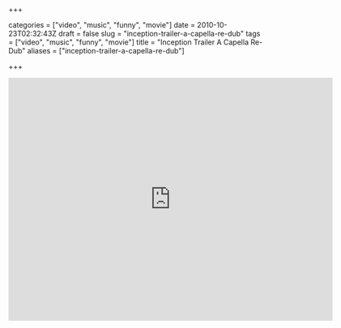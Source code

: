 +++

categories = ["video", "music", "funny", "movie"]
date = 2010-10-23T02:32:43Z
draft = false
slug = "inception-trailer-a-capella-re-dub"
tags = ["video", "music", "funny", "movie"]
title = "Inception Trailer A Capella Re-Dub"
aliases = ["inception-trailer-a-capella-re-dub"]

+++

<iframe src="http://www.youtube.com/embed/d2yD4yDsiP4" width=640 height=480 frameborder=0 allowfullscreen></iframe>

